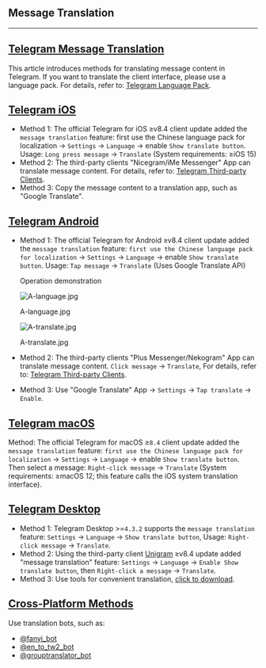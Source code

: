 ## Message Translation

---

## [Telegram Message Translation](#telegram-message-translation)

This article introduces methods for translating message content in Telegram. If you want to translate the client interface, please use a language pack. For details, refer to: [Telegram Language Pack](tgwiki/language).

## [Telegram iOS](#telegram-ios)

- Method 1: The official Telegram for iOS ≥v8.4 client update added the `message translation` feature: first use the Chinese language pack for localization -> `Settings` -> `Language` -> enable `Show translate button`. Usage: `Long press message` -> `Translate` (System requirements: ≥iOS 15)
- Method 2: The third-party clients "Nicegram/iMe Messenger" App can translate message content. For details, refer to: [Telegram Third-party Clients](tgwiki/thirdparty).
- Method 3: Copy the message content to a translation app, such as "Google Translate".

## [Telegram Android](#telegram-android)

- Method 1: The official Telegram for Android ≥v8.4 client update added the `message translation` feature: `first use the Chinese language pack for localization` -> `Settings` -> `Language` -> enable `Show translate button`. Usage: `Tap message` -> `Translate` (Uses Google Translate API)

  Operation demonstration

  ![A-language.jpg](https://cdn.jsdelivr.net/gh/tgwiki/images/A/language.jpg)

  A-language.jpg

  ![A-translate.jpg](https://cdn.jsdelivr.net/gh/tgwiki/images/A/translate.jpg)

  A-translate.jpg

- Method 2: The third-party clients "Plus Messenger/Nekogram" App can translate message content. `Click message` -> `Translate`, For details, refer to: [Telegram Third-party Clients](tgwiki/thirdparty).
- Method 3: Use "Google Translate" App -> `Settings` -> `Tap translate` -> `Enable`.

## [Telegram macOS](#telegram-macos)

Method: The official Telegram for macOS ≥`8.4` client update added the `message translation` feature: `first use the Chinese language pack for localization` -> `Settings` -> `Language` -> enable `Show translate button`. Then select a message: `Right-click message` -> `Translate` (System requirements: ≥macOS 12; this feature calls the iOS system translation interface).

## [Telegram Desktop](#telegram-desktop)

- Method 1: Telegram Desktop >=`4.3.2` supports the `message translation` feature: `Settings` -> `Language` -> `Show translate button`, Usage: `Right-click message` -> `Translate`.
- Method 2: Using the third-party client [Unigram](https://www.microsoft.com/store/apps/9n97zckpd60q) ≥v8.4 update added "message translation" feature: `Settings` -> `Language` -> `Enable Show translate button`, then `Right-click a message` -> `Translate`.
- Method 3: Use tools for convenient translation, [click to download](https://github.com/zu1k/translator/releases).

## [Cross-Platform Methods](#cross-platform-methods)

Use translation bots, such as:

- [@fanyi_bot](https://t.me/fanyi_bot)
- [@en_to_tw2_bot](https://t.me/en_to_tw2_bot)
- [@grouptranslator_bot](https://t.me/grouptranslator_bot)